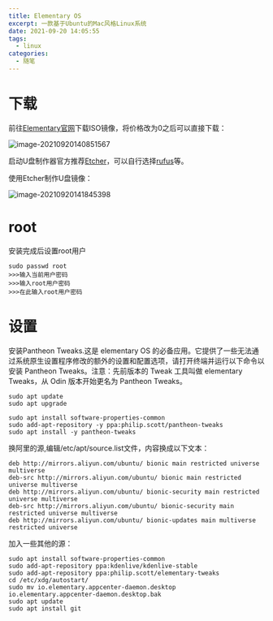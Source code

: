 ```yaml
---
title: Elementary OS
excerpt: 一款基于Ubuntu的Mac风格Linux系统
date: 2021-09-20 14:05:55
tags:
  -	linux
categories:
  -	随笔
---
```




# 下载

前往[Elementary官网](https://elementary.io/)下载ISO镜像，将价格改为0之后可以直接下载：

![image-20210920140851567](https://gitee.com/xiubenwu/xiubenwu-images/raw/master/img/20210920ElementaryOS.png)

启动U盘制作器官方推荐[Etcher](https://www.balena.io/etcher/)，可以自行选择[rufus](https://rufus.ie/zh/)等。

使用Etcher制作U盘镜像：

![image-20210920141845398](https://gitee.com/xiubenwu/xiubenwu-images/raw/master/img/20210920Elementary2.png)

# root

安装完成后设置root用户

```
sudo passwd root
>>>输入当前用户密码
>>>输入root用户密码
>>>在此输入root用户密码
```

# 设置

安装Pantheon Tweaks.这是 elementary OS 的必备应用。它提供了一些无法通过系统原生设置程序修改的额外的设置和配置选项，请打开终端并运行以下命令以安装 Pantheon Tweaks。注意：先前版本的 Tweak 工具叫做 elementary Tweaks，从 Odin 版本开始更名为 Pantheon Tweaks。

```
sudo apt update
sudo apt upgrade

sudo apt install software-properties-common
sudo add-apt-repository -y ppa:philip.scott/pantheon-tweaks
sudo apt install -y pantheon-tweaks
```

换阿里的源,编辑/etc/apt/source.list文件，内容换成以下文本：

```
deb http://mirrors.aliyun.com/ubuntu/ bionic main restricted universe multiverse 
deb-src http://mirrors.aliyun.com/ubuntu/ bionic main restricted universe multiverse
deb http://mirrors.aliyun.com/ubuntu/ bionic-security main restricted universe multiverse
deb-src http://mirrors.aliyun.com/ubuntu/ bionic-security main restricted universe multiverse
deb http://mirrors.aliyun.com/ubuntu/ bionic-updates main multiverse restricted universe
```

加入一些其他的源：

```
sudo apt install software-properties-common
sudo add-apt-repository ppa:kdenlive/kdenlive-stable
sudo add-apt-repository ppa:philip.scott/elementary-tweaks
cd /etc/xdg/autostart/
sudo mv io.elementary.appcenter-daemon.desktop io.elementary.appcenter-daemon.desktop.bak
sudo apt update
sudo apt install git
```


